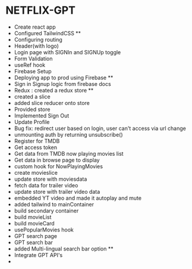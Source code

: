 # NETFLIX-GPT

- Create react app
- Configured TailwindCSS **
- Configuring routing
- Header(with logo)
- Login page with SIGNIn and SIGNUp toggle
- Form Validation 
- useRef hook
- Firebase Setup
- Deploying app to prod using Firebase **
- Sign in Signup logic from firebase docs
- Redux : created a redux store  **
- created a slice
- added slice reducer onto store 
- Provided store
- Implemented Sign Out
- Update Profile
- Bug fix: redirect user based on login, user can't access via url change
- unmounting auth by returning unsubscribe()
- Register for TMDB
- Get access token
- Get data from TMDB now playing movies list
- Get data in browse page to display
- custom hook for NowPlayingMovies
- create movieslice
- update store with moviesdata
- fetch data for trailer video
- update store with trailer video data
- embedded YT video and made it autoplay and mute
- added tailwind to mainContainer
- build secondary container
- build movieList
- build movieCard
- usePopularMovies hook
- GPT search page
- GPT search bar
- added Multi-lingual search bar option  **
- Integrate GPT API's 
- 
